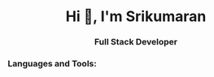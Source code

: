 <p align="center">
  
</p>
<h1 align="center">Hi 👋, I'm Srikumaran</h1>
<h3 align="center">Full Stack Developer</h3>




<h3 align="left">Languages and Tools:</h3>
<p align="left"> <a href="https://aws.amazon.com" target="_blank" rel="noreferrer">  </p>
 

 
<p></p>
